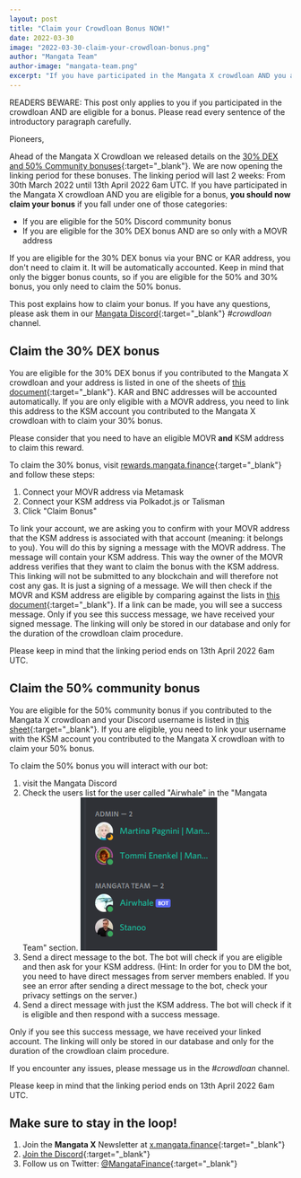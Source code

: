 ```yaml
---
layout: post
title: "Claim your Crowdloan Bonus NOW!"
date: 2022-03-30
image: "2022-03-30-claim-your-crowdloan-bonus.png"
author: "Mangata Team"
author-image: "mangata-team.png"
excerpt: "If you have participated in the Mangata X crowdloan AND you are eligible for a bonus, you should now claim your bonus. The linking period will last until 13th April 2022. This post explains how to claim your bonus."
---
```


READERS BEWARE: This post only applies to you if you participated in the crowdloan AND are eligible for a bonus. Please read every sentence of the introductory paragraph carefully.

Pioneers,

Ahead of the Mangata X Crowdloan we released details on the [30% DEX and 50% Community bonuses](https://blog.mangata.finance/blog/2022-02-18-mangata-x-crowdloan-bonuses/){:target="\_blank"}. We are now opening the linking period for these bonuses. The linking period will last 2 weeks: From 30th March 2022 until 13th April 2022 6am UTC. If you have participated in the Mangata X crowdloan AND you are eligible for a bonus, **you should now claim your bonus** if you fall under one of those categories:
- If you are eligible for the 50% Discord community bonus
- If you are eligible for the 30% DEX bonus AND are so only with a MOVR address

If you are eligible for the 30% DEX bonus via your BNC or KAR address, you don't need to claim it. It will be automatically accounted. Keep in mind that only the bigger bonus counts, so if you are eligible for the 50% and 30% bonus, you only need to claim the 50% bonus.

This post explains how to claim your bonus. If you have any questions, please ask them in our [Mangata Discord](https://discord.gg/mangata){:target="\_blank"} *#crowdloan* channel.

## Claim the 30% DEX bonus
You are eligible for the 30% DEX bonus if you contributed to the Mangata X crowdloan and your address is listed in one of the sheets of [this document](https://docs.google.com/spreadsheets/d/1fgUaiTQrTPtxx8nYPOvKygWr7_zKElNR0xdW_tDBpas/edit?usp=sharing){:target="\_blank"}. KAR and BNC addresses will be accounted automatically. If you are only eligible with a MOVR address, you need to link this address to the KSM account you contributed to the Mangata X crowdloan with to claim your 30% bonus.

Please consider that you need to have an eligible MOVR **and** KSM address to claim this reward.

To claim the 30% bonus, visit [rewards.mangata.finance](https://rewards.mangata.finance/){:target="\_blank"} and follow these steps:
1. Connect your MOVR address via Metamask
2. Connect your KSM address via Polkadot.js or Talisman
3. Click "Claim Bonus"

To link your account, we are asking you to confirm with your MOVR address that the KSM address is associated with that account (meaning: it belongs to you). You will do this by signing a message with the MOVR address. The message will contain your KSM address. This way the owner of the MOVR address verifies that they want to claim the bonus with the KSM address. This linking will not be submitted to any blockchain and will therefore not cost any gas. It is just a signing of a message. We will then check if the MOVR and KSM address are eligible by comparing against the lists in [this document](https://docs.google.com/spreadsheets/d/1Y4VWKSOp_WkulqHzVdjI3xelFVynnmfYcwMOPR2qInw/edit#gid=0){:target="\_blank"}. If a link can be made, you will see a success message. Only if you see this success message, we have received your signed message. The linking will only be stored in our database and only for the duration of the crowdloan claim procedure.

Please keep in mind that the linking period ends on 13th April 2022 6am UTC.

## Claim the 50% community bonus
You are eligible for the 50% community bonus if you contributed to the Mangata X crowdloan and your Discord username is listed in [this sheet](https://docs.google.com/spreadsheets/d/1BI3kFFB1Ibd72Nm8JFfzFdKDzf2s3u7UzzdVQp4GcVw/edit#gid=0){:target="\_blank"}. If you are eligible, you need to link your username with the KSM account you contributed to the Mangata X crowdloan with to claim your 50% bonus.

To claim the 50% bonus you will interact with our bot:
1. visit the Mangata Discord
2. Check the users list for the user called "Airwhale" in the "Mangata Team" section.
  ![an image showing the Discord users list with the user named Airwhale being part of the Mangata Team](/assets/posts/2022-03-30-discord-bot.png)
3. Send a direct message to the bot. The bot will check if you are eligible and then ask for your KSM address. (Hint: In order for you to DM the bot, you need to have direct messages from server members enabled. If you see an error after sending a direct message to the bot, check your privacy settings on the server.)
4. Send a direct message with just the KSM address. The bot will check if it is eligible and then respond with a success message.


Only if you see this success message, we have received your linked account. The linking will only be stored in our database and only for the duration of the crowdloan claim procedure.

If you encounter any issues, please message us in the *#crowdloan* channel.

Please keep in mind that the linking period ends on 13th April 2022 6am UTC.


## Make sure to stay in the loop!
1. Join the **Mangata X** Newsletter at [x.mangata.finance](https://x.mangata.finance/){:target="\_blank"}
2. [Join the Discord](https://discord.gg/mangata){:target="\_blank"}
3. Follow us on Twitter: [@MangataFinance](https://twitter.com/MangataFinance){:target="\_blank"}
